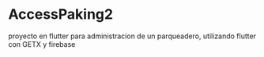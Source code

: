 # AccessPaking2
proyecto en flutter para administracion de un parqueadero, utilizando flutter con GETX y firebase
